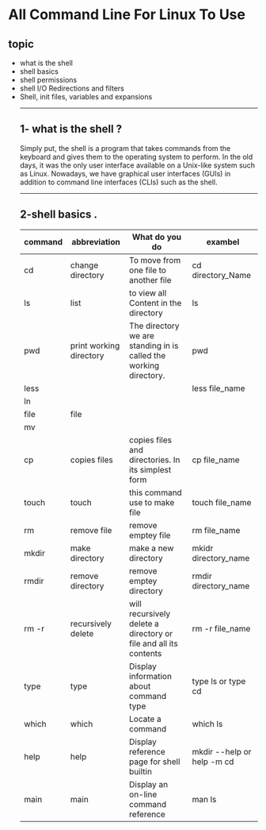 #  All  Command Line For Linux To Use 
## topic
* what is the shell 
* shell basics 
* shell permissions
* shell I/O Redirections and filters
* Shell, init files, variables and expansions
  ___
  ## 1- what is  the shell ?
  Simply put, the shell is a program that takes commands from the keyboard and gives them to the operating system to perform. In the old days, it was the only user interface available on a Unix-like system such as Linux. Nowadays, we have graphical user interfaces (GUIs) in addition to command line interfaces (CLIs) such as the shell.
  ___
  ## 2-shell basics .
  | command | abbreviation | What do you do | exambel |
  |---------------|------------------|-----------------------|--------------|
  | cd | change directory |To move from one file to another file| cd directory_Name |
  |ls |list|to view all Content in the directory|ls |
  |pwd| print working directory|The directory we are standing in is called the working directory. | pwd |
  |less||| less file_name |
  |ln||||
  |file|file|||
  |mv||||
  |cp|copies files |copies files and directories. In its simplest form|cp file_name|
  |touch| touch |this command use to make file |touch file_name|
  |rm| remove file | remove emptey file |rm file_name|
  |mkdir|make directory | make a new directory |mkidr directory_name|
  |rmdir|remove directory| remove emptey directory | rmdir directory_name|
  |rm -r|recursively delete| will recursively delete a directory or file and all its contents|rm -r file_name |
  |type | type | Display information about command type | type ls  or type cd |
  |which| which | Locate a command | which ls |
  |help| help | Display reference page for shell builtin | mkdir --help  or  help -m cd |
  |main| main | Display an on-line command reference | man ls |